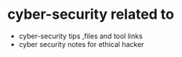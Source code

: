 # cyber-security related to
- cyber-security tips ,files and  tool links  
- cyber security notes for ethical hacker  
